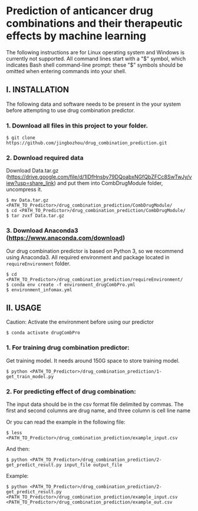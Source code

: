 # Prediction of anticancer drug combinations and their therapeutic effects by machine learning

The following instructions are for Linux operating system and Windows is currently not supported. All command lines start with a "$" symbol, which indicates Bash shell command-line prompt: these "$" symbols should be omitted when entering commands into your shell.

## I. INSTALLATION

The following data and software needs to be present in the your system before attempting to use drug combination predictor.

### 1. Download all files in this project to your folder.
    $ git clone https://github.com/jingbozhou/drug_combination_prediction.git
    
### 2. Download required data
Download Data.tar.gz (https://drive.google.com/file/d/1lDfHnsby79DQoabxNGfQbZFCc8SwTwJy/view?usp=share_link) and put them into CombDrugModule folder, uncompress it.
    
    $ mv Data.tar.gz <PATH_TO_Predictor>/drug_combination_prediction/CombDrugModule/
    $ cd <PATH_TO_Predictor>/drug_combination_prediction/CombDrugModule/
    $ tar zvxf Data.tar.gz


### 3. Download Anaconda3 (https://www.anaconda.com/download)
Our drug combination predictor is based on Python 3, so we recommend using Anaconda3. All required environment and package located in `requireEnvironment` folder.

    $ cd <PATH_TO_Predictor>/drug_combination_prediction/requireEnvironment/
    $ conda env create -f environment_drugCombPro.yml
    $ environment_infomax.yml
    


## II. USAGE
Caution: Activate the environment before using our predictor
    
    $ conda activate drugCombPro

### 1. For training drug combination predictor:
Get training model. It needs around 150G space to store training model.
    
    $ python <PATH_TO_Predictor>/drug_combination_prediction/1-get_train_model.py

### 2. For predicting effect of drug combination:

The input data should be in the csv format file delimited by commas. The first and second columns are drug name, and three column is cell line name

Or you can read the example in the following file:
    
    $ less <PATH_TO_Predictor>/drug_combination_prediction/example_input.csv

And then:
    
    $ python <PATH_TO_Predictor>/drug_combination_prediction/2-get_predict_result.py input_file output_file

Example:
    
    $ python <PATH_TO_Predictor>/drug_combination_prediction/2-get_predict_result.py <PATH_TO_Predictor>/drug_combination_prediction/example_input.csv <PATH_TO_Predictor>/drug_combination_prediction/example_out.csv 
